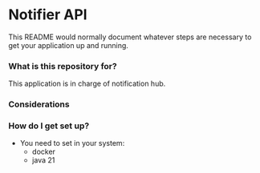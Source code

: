 # Notifier API #

This README would normally document whatever steps are necessary to get your application up and running.

### What is this repository for? ###

This application is in charge of notification hub.

### Considerations ###


### How do I get set up? ###

* You need to set in your system:
    * docker
    * java 21
